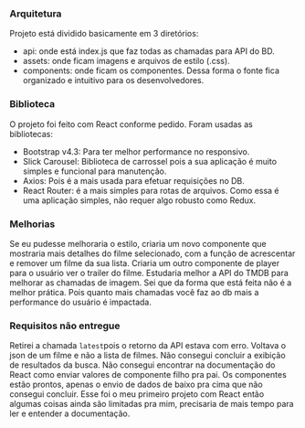 ### Arquitetura

Projeto está dividido basicamente em 3 diretórios:
  - api: onde está index.js que faz todas as chamadas para API do BD.
  - assets: onde ficam imagens e arquivos de estilo (.css).
  - components: onde ficam os componentes.
  Dessa forma o fonte fica organizado e intuitivo para os desenvolvedores.

### Biblioteca

O projeto foi feito com React conforme pedido. Foram usadas as bibliotecas:
  - Bootstrap v4.3: Para ter melhor performance no responsivo.
  - Slick Carousel: Biblioteca de carrossel pois a sua aplicação é muito simples e funcional para manutenção.
  - Axios: Pois é a mais usada para efetuar requisições no DB.
  - React Router: é a mais simples para rotas de arquivos. Como essa é uma aplicação simples, não requer algo robusto como Redux.

### Melhorias

Se eu pudesse melhoraria o estilo, criaria um novo componente que mostraria mais detalhes do filme selecionado, com a função de acrescentar e remover um filme da sua lista. Criaria um outro componente de player para o usuário ver o trailer do filme. Estudaria melhor a API do TMDB para melhorar as chamadas de imagem. Sei que da forma que está feita não é a melhor prática. Pois quanto mais chamadas você faz ao db mais a performance do usuário é impactada.

### Requisitos não entregue

Retirei a chamada `latest`pois o retorno da API estava com erro. Voltava o json de um filme e não a lista de filmes.
Não consegui concluir a exibição de resultados da busca. Não consegui encontrar na documentação do React como enviar valores de componente filho pra pai. Os componentes estão prontos, apenas o envio de dados de baixo pra cima que não consegui concluir. Esse foi o meu primeiro projeto com React então algumas coisas ainda são limitadas pra mim, precisaria de mais tempo para ler e entender a documentação.
